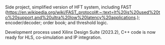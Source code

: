 Side project, simplified version of HFT system, including FAST (https://en.wikipedia.org/wiki/FAST_protocol#:~:text=It%20is%20used%20to%20support,and%20ultra%20low%20latency%20applications.); 
encoder/decoder; order book; and threshold logic.

Development process used Xilinx Design Suite (2023.2), C++ code is now ready for HLS, co-simulation and IP integration.

